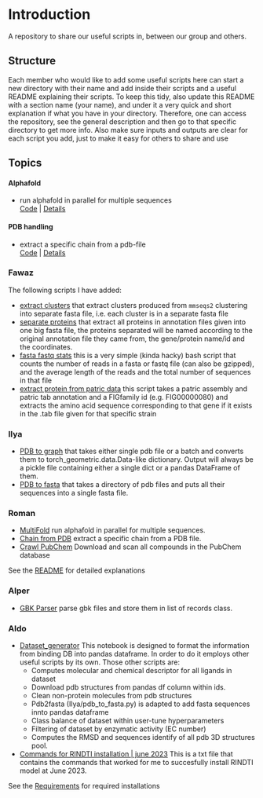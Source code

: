 # Introduction
A repository to share our useful scripts in, between our group and others.

## Structure
Each member who would like to add some useful scripts here can start a new directory with their name and add inside their scripts and a useful README explaining their scripts. To keep this tidy, also update this README with a section name (your name), and under it a very quick and short explanation if what you have in your directory. Therefore, one can access the repository, see the general description and then go to that specific directory to get more info. Also make sure inputs and outputs are clear for each script you add, just to make it easy for others to share and use

## Topics

#### Alphafold
* run alphafold in parallel for multiple sequences\
  [Code](Roman/run_multifold.py) | [Details](Roman/README.md#Scripts)

#### PDB handling
* extract a specific chain from a pdb-file \
  [Code](Roman/chain.py) | [Details](Roman/README.md#Scripts)

### Fawaz
The following scripts I have added:
* [extract clusters](Fawaz/extract_clusters.py) that extract clusters produced from `mmseqs2` clustering into separate fasta file, i.e. each cluster is in a separate fasta file
* [separate proteins](Fawaz/separate_proteins.py) that extract all proteins in annotation files given into one big fasta file, the proteins separated will be named according to the original annotation file they came from, the gene/protein name/id and the coordinates.
* [fasta fastq stats](Fawaz/fasta_fastq_stats.sh) this is a very simple (kinda hacky) bash script that counts the number of reads in a fasta or fastq file (can also be gzipped), and the average length of the reads and the total number of sequences in that file
* [extract protein from patric data](Fawaz/extract_patric_protein.py) this script takes a patric assembly and patric tab annotation and a FIGfamily id (e.g. FIG00000080) and extracts the amino acid sequence corresponding to that gene if it exists in the .tab file given for that specific strain

### Ilya
* [PDB to graph](Ilya/pdb_to_pyg.py) that takes either single pdb file or a batch and converts them to torch_geometric.data.Data-like dictionary. Output will always be a pickle file containing either a single dict or a pandas DataFrame of them.
* [PDB to fasta](Ilya/pdb_to_fasta.py) that takes a directory of pdb files and puts all their sequences into a single fasta file.

### Roman

* [MultiFold](Roman/run_multifold.py) run alphafold in parallel for multiple sequences.
* [Chain from PDB](Roman/chain.py) extract a specific chain from a PDB file.
* [Crawl PubChem](Roman/pubchem_crawler.py) Download and scan all compounds in the PubChem database

See the [README](Roman/README.md) for detailed explanations

### Alper

* [GBK Parser](Alper/gbk_parser.py) parse gbk files and store them in list of records class.

### Aldo

* [Dataset_generator](Aldo/data_generator/dataset_generator.ipynb) This notebook is designed to format the information
from binding DB into pandas dataframe. In order to do it employs other useful scripts by its own.
Those other scripts are:
  * Computes molecular and chemical descriptor for all ligands in dataset
  * Download pdb structures from pandas df column within ids.
  * Clean non-protein molecules from pdb structures
  * Pdb2fasta (Ilya/pdb_to_fasta.py) is adapted to add fasta sequences innto pandas dataframe
  * Class balance of dataset within user-tune hyperparameters
  * Filtering of dataset by enzymatic activity (EC number)
  * Computes the RMSD and sequences identify of all pdb 3D structures pool.
* [Commands for RINDTI installation | june 2023](Aldo/rindti_installation/rindti_commands_for_installation.txt) This is a txt file that contains the commands that worked for
me to succesfully install RINDTI model at June 2023. 

See the [Requirements](Alper/requirements.md) for required installations

